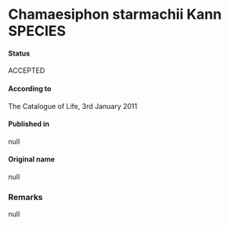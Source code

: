 # Chamaesiphon starmachii Kann SPECIES

#### Status
ACCEPTED

#### According to
The Catalogue of Life, 3rd January 2011

#### Published in
null

#### Original name
null

### Remarks
null